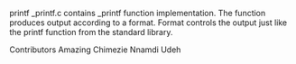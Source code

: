 printf
_printf.c
contains _printf function implementation. The function produces output according to a format. Format controls the output just like the printf function from the standard library.

Contributors
Amazing Chimezie
Nnamdi Udeh
